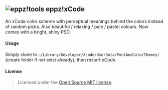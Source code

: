 ## ![eppz!tools](http://www.eppz.eu/beacons/eppz!.png) eppz!xCode
An xCode color scheme with perceptual meanings behind the colors instead of random picks. Also beautiful / relaxing / pale / pastel colours. Now comes with a bright, shiny PSD.

#### Usage
Simply clone to `~/Library/Developer/Xcode/UserData/FontAndColorThemes/` (create folder if not exist already), then restart xCode.

#### License
> Licensed under the [Open Source MIT license](http://en.wikipedia.org/wiki/MIT_License).
